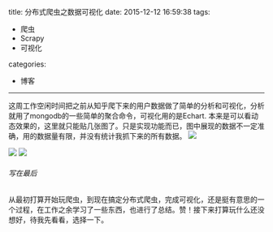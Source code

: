 title: 分布式爬虫之数据可视化
date: 2015-12-12 16:59:38
tags:
- 爬虫
- Scrapy
- 可视化

categories:
- 博客
---
这周工作空闲时间把之前从知乎爬下来的用户数据做了简单的分析和可视化，分析就用了mongodb的一些简单的聚合命令，可视化用的是Echart. 本来是可以看动态效果的，这里就只能贴几张图了。只是实现功能而已，图中展现的数据不一定准确，用的数据量有限，并没有统计我抓下来的所有数据。
![](/images/zhihu_employment.png)
<!--more-->
![](/images/zhihu_education.png)
![](/images/zhihu_location.png)

###### 写在最后
从最初打算开始玩爬虫，到现在搞定分布式爬虫，完成可视化，还是挺有意思的一个过程，在工作之余学习了一些东西，也进行了总结。赞！接下来打算玩什么还没想好，待我先看看，选择一下。
